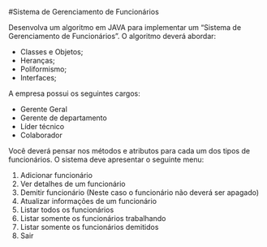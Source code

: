 #Sistema de Gerenciamento de Funcionários

Desenvolva um algoritmo em JAVA para implementar um “Sistema de Gerenciamento de Funcionários”. O algoritmo deverá abordar: 

- Classes e Objetos;
- Heranças;
- Poliformismo;
- Interfaces;

A empresa possui os seguintes cargos:
- Gerente Geral
- Gerente de departamento
- Líder técnico
- Colaborador

Você deverá pensar nos métodos e atributos para cada um dos tipos de funcionários. O sistema deve apresentar o seguinte menu:

1. Adicionar funcionário
2. Ver detalhes de um funcionário
3. Demitir funcionário (Neste caso o funcionário não deverá ser apagado)
4. Atualizar informações de um funcionário
5. Listar todos os funcionários
6. Listar somente os funcionários trabalhando
7. Listar somente os funcionários demitidos
8. Sair
